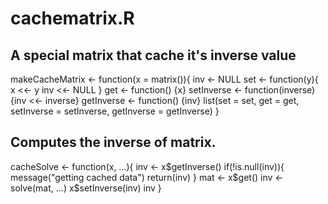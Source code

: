# cachematrix.R
## A special matrix that cache it's inverse value
makeCacheMatrix <- function(x = matrix()){
inv <- NULL
set <- function(y){
x <<- y
inv <<- NULL
}
get <- function() {x}
setInverse <- function(inverse) {inv <<- inverse}
getInverse <- function() {inv}
list(set = set, get = get, setInverse = setInverse, getInverse = getInverse)
}

## Computes the inverse of matrix. 

cacheSolve <- function(x, ...){
inv <- x$getInverse()
if(!is.null(inv)){
message("getting cached data")
return(inv)
}
mat <- x$get()
inv <- solve(mat, ...)
x$setInverse(inv)
inv
}
